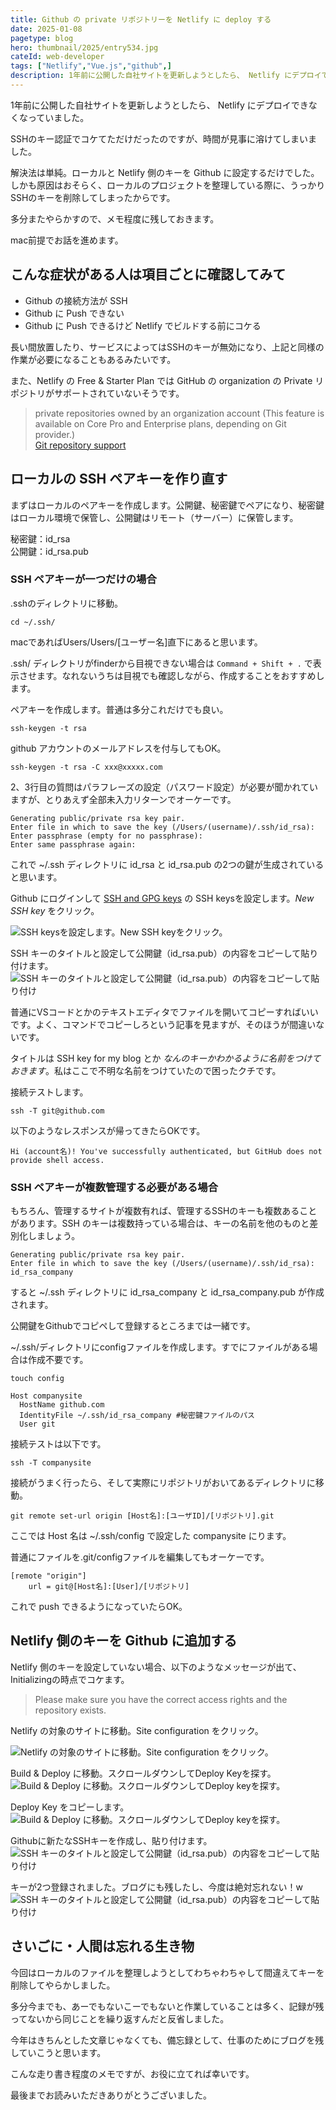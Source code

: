 ```yaml
---
title: Github の private リポジトリーを Netlify に deploy する
date: 2025-01-08
pagetype: blog
hero: thumbnail/2025/entry534.jpg
cateId: web-developer
tags: ["Netlify","Vue.js","github",]
description: 1年前に公開した自社サイトを更新しようとしたら、 Netlify にデプロイできなくなりました。ローカルと Netlify 側のキーを Github に設定するだけでした。順を追って手順を解説。
---
```

1年前に公開した自社サイトを更新しようとしたら、 Netlify にデプロイできなくなっていました。

SSHのキー認証でコケてただけだったのですが、時間が見事に溶けてしまいました。

解決法は単純。ローカルと Netlify 側のキーを Github に設定するだけでした。しかも原因はおそらく、ローカルのプロジェクトを整理している際に、うっかりSSHのキーを削除してしまったからです。

多分またやらかすので、メモ程度に残しておきます。

<prof></prof>

mac前提でお話を進めます。

## こんな症状がある人は項目ごとに確認してみて
* Github の接続方法が SSH
* Github に Push できない
* Github に Push できるけど Netlify でビルドする前にコケる

長い間放置したり、サービスによってはSSHのキーが無効になり、上記と同様の作業が必要になることもあるみたいです。

また、Netlify の Free & Starter Plan では GitHub の organization の Private リポジトリがサポートされていないそうです。

> private repositories owned by an organization account (This feature is available on Core Pro and Enterprise plans, depending on Git provider.)<br>
> [Git repository support](https://docs.netlify.com/git/overview/#git-repository-support)

## ローカルの SSH ペアキーを作り直す

まずはローカルのペアキーを作成します。公開鍵、秘密鍵でペアになり、秘密鍵はローカル環境で保管し、公開鍵はリモート（サーバー）に保管します。

秘密鍵：id_rsa<br>
公開鍵：id_rsa.pub

### SSH ペアキーが一つだけの場合
.sshのディレクトリに移動。

```shell:title=コマンド
cd ~/.ssh/
```
macであればUsers/Users/[ユーザー名]直下にあると思います。

.ssh/ ディレクトリがfinderから目視できない場合は `Command + Shift + .` で表示させます。なれないうちは目視でも確認しながら、作成することをおすすめします。

ペアキーを作成します。普通は多分これだけでも良い。

```shell:title=コマンド
ssh-keygen -t rsa
```

github アカウントのメールアドレスを付与してもOK。
```shell:title=コマンド
ssh-keygen -t rsa -C xxx@xxxxx.com
```
2、3行目の質問はパラフレーズの設定（パスワード設定）が必要か゚聞かれていますが、とりあえず全部未入力リターンでオーケーです。

```shell
Generating public/private rsa key pair.
Enter file in which to save the key (/Users/(username)/.ssh/id_rsa):
Enter passphrase (empty for no passphrase):
Enter same passphrase again:
```

これで ~/.ssh ディレクトリに id_rsa と id_rsa.pub の2つの鍵が生成されていると思います。

Github にログインして [SSH and GPG keys](https://github.com/settings/keys) の SSH keysを設定します。*New SSH key* をクリック。

![SSH keysを設定します。New SSH keyをクリック。](./images/2025/01/entry534-2.jpg)

SSH キーのタイトルと設定して公開鍵（id_rsa.pub）の内容をコピーして貼り付けます。
![SSH キーのタイトルと設定して公開鍵（id_rsa.pub）の内容をコピーして貼り付け](./images/2025/01/entry534-3.jpg)

普通にVSコードとかのテキストエディタでファイルを開いてコピーすればいいです。よく、コマンドでコピーしろという記事を見ますが、そのほうが間違いないです。

タイトルは SSH key for my blog とか *なんのキーかわかるように名前をつけておきます*。私はここで不明な名前をつけていたので困ったクチです。

接続テストします。
```shell:title=コマンド
ssh -T git@github.com
```
以下のようなレスポンスが帰ってきたらOKです。
```
Hi (account名)! You've successfully authenticated, but GitHub does not provide shell access.
```
### SSH ペアキーが複数管理する必要がある場合
もちろん、管理するサイトが複数有れば、管理するSSHのキーも複数あることがあります。SSH のキーは複数持っている場合は、キーの名前を他のものと差別化しましょう。

```shell
Generating public/private rsa key pair.
Enter file in which to save the key (/Users/(username)/.ssh/id_rsa): id_rsa_company
```

すると ~/.ssh ディレクトリに id_rsa_company と id_rsa_company.pub が作成されます。

公開鍵をGithubでコピペして登録するところまでは一緒です。

~/.ssh/ディレクトリにconfigファイルを作成します。すでにファイルがある場合は作成不要です。

```shell:title=コマンド
touch config
```

```md:title=config
Host companysite
  HostName github.com
  IdentityFile ~/.ssh/id_rsa_company #秘密鍵ファイルのパス
  User git
```
接続テストは以下です。
```shell:title=コマンド
ssh -T companysite
```
接続がうまく行ったら、そして実際にリポジトリがおいてあるディレクトリに移動。
```shell:title=コマンド
git remote set-url origin [Host名]:[ユーザID]/[リポジトリ].git
```
ここでは Host 名は ~/.ssh/config で設定した companysite にります。

普通にファイルを.git/configファイルを編集してもオーケーです。

```
[remote "origin"]
	url = git@[Host名]:[User]/[リポジトリ]
```
これで push できるようになっていたらOK。

## Netlify 側のキーを Github に追加する
Netlify 側のキーを設定していない場合、以下のようなメッセージが出て、Initializingの時点でコケます。

> Please make sure you have the correct access rights and the repository exists.

Netlify の対象のサイトに移動。Site configuration をクリック。 

![Netlify の対象のサイトに移動。Site configuration をクリック。 ](./images/2025/01/entry534-1.jpg)

Build & Deploy に移動。スクロールダウンしてDeploy Keyを探す。
![Build & Deploy に移動。スクロールダウンしてDeploy keyを探す。 ](./images/2025/01/entry534-4.jpg)

Deploy Key をコピーします。
![Build & Deploy に移動。スクロールダウンしてDeploy keyを探す。 ](./images/2025/01/entry534-5.jpg)

Githubに新たなSSHキーを作成し、貼り付けます。
![SSH キーのタイトルと設定して公開鍵（id_rsa.pub）の内容をコピーして貼り付け](./images/2025/01/entry534-3.jpg)

キーが2つ登録されました。ブログにも残したし、今度は絶対忘れない！w
![SSH キーのタイトルと設定して公開鍵（id_rsa.pub）の内容をコピーして貼り付け](./images/2025/01/entry534-6.jpg)

## さいごに・人間は忘れる生き物
今回はローカルのファイルを整理しようとしてわちゃわちゃして間違えてキーを削除してやらかしました。

多分今までも、あーでもないこーでもないと作業していることは多く、記録が残ってないから同じことを繰り返すんだと反省しました。

今年はきちんとした文章じゃなくても、備忘録として、仕事のためにブログを残していこうと思います。

こんな走り書き程度のメモですが、お役に立てれば幸いです。

最後までお読みいただきありがとうございました。
